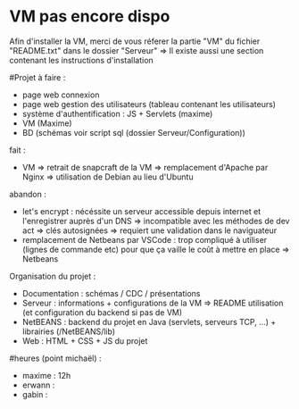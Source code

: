 # VM pas encore dispo
Afin d'installer la VM, merci de vous réferer la partie "VM" du fichier "README.txt" dans le dossier "Serveur"
=> Il existe aussi une section contenant les instructions d'installation



#Projet
à faire :
- page web connexion
- page web gestion des utilisateurs (tableau contenant les utilisateurs)
- système d'authentification : JS + Servlets (maxime)
- VM (Maxime)
- BD (schémas voir script sql (dossier Serveur/Configuration))



fait :
- VM
    => retrait de snapcraft de la VM
    => remplacement d'Apache par Nginx
    => utilisation de Debian au lieu d'Ubuntu



abandon :
- let's encrypt : nécéssite un serveur accessible depuis internet et l'enregistrer auprès d'un DNS => incompatible avec les méthodes de dev act
    => clés autosignées => requiert une validation dans le naviguateur
- remplacement de Netbeans par VSCode : trop compliqué à utiliser (lignes de commande etc) pour que ça vaille le coût à mettre en place
    => Netbeans



Organisation du projet :
- Documentation : schémas / CDC / présentations
- Serveur : informations + configurations de la VM
    => README utilisation (et configuration du backend si pas de VM)
- NetBEANS : backend du projet en Java (servlets, serveurs TCP, ...) + librairies (/NetBEANS/lib)
- Web : HTML + CSS + JS du projet


#heures (point michaël) :
- maxime : 12h
- erwann :
- gabin :
